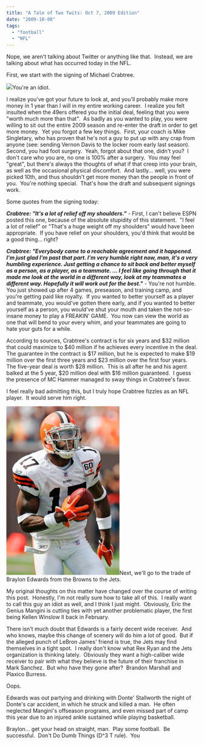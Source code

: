 ```yaml
---
title: "A Tale of Two Twits: Oct 7, 2009 Edition"
date: "2009-10-08"
tags:
  - "football"
  - "NFL"
---
```


Nope, we aren't talking about Twitter or anything like that.  Instead, we are talking about what has occurred today in the NFL.

First, we start with the signing of Michael Crabtree.

![](images/alg_crabtree.jpg)You're an idiot.

I realize you've got your future to look at, and you'll probably make more money in 1 year than I will in my entire working career.  I realize you felt insulted when the 49ers offered you the initial deal, feeling that you were "worth much more than that".  As badly as you wanted to play, you were willing to sit out the entire 2009 season and re-enter the draft in order to get more money.  Yet you forgot a few key things.  First, your coach is Mike Singletary, who has proven that he's not a guy to put up with any crap from anyone (see: sending Vernon Davis to the locker room early last season).  Second, you had foot surgery.  Yeah, forgot about that one, didn't you?  I don't care who you are, no one is 100% after a surgery.  You may feel "great", but there's always the thoughts of what if that creep into your brain, as well as the occasional physical discomfort.  And lastly... well, you were picked 10th, and thus shouldn't get more money than the people in front of you.  You're nothing special.  That's how the draft and subsequent signings work.

Some quotes from the signing today:

_**Crabtree: "It's a lot of relief off my shoulders."**_ - First, I can't believe ESPN posted this one, because of the absolute stupidity of this statement.  "I feel a lot of relief" or "That's a huge weight off my shoulders" would have been appropriate.  If you have relief on your shoulders, you'd think that would be a good thing... right?

_**Crabtree: "Everybody came to a reachable agreement and it happened.  I'm just glad I'm past that part. I'm very humble right now, man, it's a very humbling experience. Just getting a chance to sit back and better myself as a person, as a player, as a teammate. ... I feel like going through that it made me look at the world in a different way, look at my teammates a different way. Hopefully it will work out for the best."**_ - You're not humble.  You just showed up after 4 games, preseason, and training camp, and you're getting paid like royalty.  If you wanted to better yourself as a player and teammate, you would've gotten there early, and if you wanted to better yourself as a person, you would've shut your mouth and taken the not-so-insane money to play a FREAKIN' GAME.  You now can view the world as one that will bend to your every whim, and your teammates are going to hate your guts for a while.

According to sources, Crabtree's contract is for six years and $32 million that could maximize to $40 million if he achieves every incentive in the deal. The guarantee in the contract is $17 million, but he is expected to make $19 million over the first three years and $23 million over the first four years. The five-year deal is worth $28 million.  This is all after he and his agent balked at the 5 year, $20 million deal with $16 million guaranteed.  I guess the presence of MC Hammer managed to sway things in Crabtree's favor.

I feel really bad admitting this, but I truly hope Crabtree fizzles as an NFL player.  It would serve him right.

![](images/braylon-edwards.jpg)Next, we'll go to the trade of Braylon Edwards from the Browns to the Jets.

My original thoughts on this matter have changed over the course of writing this post.  Honestly, I'm not really sure how to take all of this.  I really want to call this guy an idiot as well, and I think I just might.  Obviously, Eric the Genius Mangini is cutting ties with yet another problematic player, the first being Kellen Winslow II back in February.

There isn't much doubt that Edwards is a fairly decent wide receiver.  And who knows, maybe this change of scenery will do him a lot of good.  But if the alleged punch of LeBron James' friend is true, the Jets may find themselves in a tight spot.  I really don't know what Rex Ryan and the Jets organization is thinking lately.  Obviously they want a high-caliber wide receiver to pair with what they believe is the future of their franchise in Mark Sanchez.  But who have they gone after?  Brandon Marshall and Plaxico Burress.

Oops.

Edwards was out partying and drinking with Donte' Stallworth the night of Donte's car accident, in which he struck and killed a man.  He often neglected Mangini's offseason programs, and even missed part of camp this year due to an injured ankle sustained while playing basketball.

Braylon... get your head on straight, man.  Play some football.  Be successful.  Don't Do Dumb Things (D^3 T rule).  You
